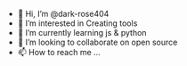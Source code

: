 - 👋 Hi, I’m @dark-rose404
- 👀 I’m interested in Creating tools
- 🌱 I’m currently learning js & python
- 💞️ I’m looking to collaborate on open source
- 📫 How to reach me ...

<!---
dark-rose404/dark-rose404 is a ✨ special ✨ repository because its `README.md` (this file) appears on your GitHub profile.
You can click the Preview link to take a look at your changes.
--->
